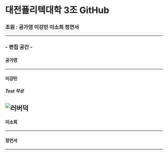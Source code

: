 # 대전폴리텍대학 3조 GitHub
### 조원 : 공가영 이강민 이소희 정연서
---
### - 편집 공간 -
#### 공가영
---
#### 이강민
##### Test 작성
![러버덕](./Test_Temp/RubberDuck.jpg)
---
#### 이소희
---
#### 정연서
---
